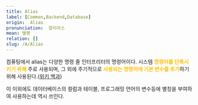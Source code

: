 ```yaml
---
title: Alias
label: [Common,Backend,Database]
origin:  Alias
pronunciation:  알리아스
mean: 별명
relation: []
slug: /A/Alias
---
```


<content>
<p>컴퓨팅에서 alias는 다양한 명령 줄 인터프리터의 명령어이다. 시스템 <span style="color:#FFBF00; font-weight:bold;">명령어를 단축시키기 위해</span> 주로 사용되며, 그 외에 주기적으로 <span style="color:#FFBF00; font-weight:bold;">사용되는 명령어에 기본 변수를 추가</span>하기 위해 사용된다.(<a href="https://ko.wikipedia.org/wiki/Alias_(%EB%AA%85%EB%A0%B9%EC%96%B4)">위키 백과</a>)</p><p>이 이외에도 데이터베이스의 컬럼과 테이블, 프로그래밍 언어의 변수등에 별칭을 부여하여 사용하는데 역시 쓰인다.</p>
</content>
